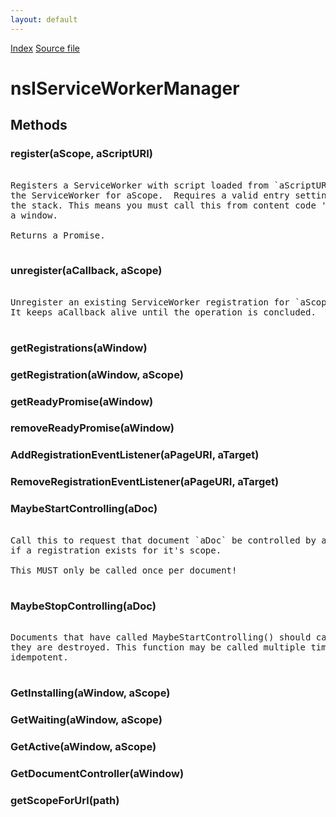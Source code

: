 ```yaml
---
layout: default
---
```

<div id='links'><a href="../index.html">Index</a>
<a href="http://dxr.mozilla.org/mozilla-central/source/dom/interfaces/base/nsIServiceWorkerManager.idl">Source file</a>
</div>

# nsIServiceWorkerManager #

## Methods ##

### register(aScope, aScriptURI) ###
<pre>  
Registers a ServiceWorker with script loaded from `aScriptURI` to act as  
the ServiceWorker for aScope.  Requires a valid entry settings object on  
the stack. This means you must call this from content code 'within'  
a window.  
  
Returns a Promise.  
  
</pre>
### unregister(aCallback, aScope) ###
<pre>  
Unregister an existing ServiceWorker registration for `aScope`.  
It keeps aCallback alive until the operation is concluded.  
  
</pre>
### getRegistrations(aWindow) ###

### getRegistration(aWindow, aScope) ###

### getReadyPromise(aWindow) ###

### removeReadyPromise(aWindow) ###

### AddRegistrationEventListener(aPageURI, aTarget) ###

### RemoveRegistrationEventListener(aPageURI, aTarget) ###

### MaybeStartControlling(aDoc) ###
<pre>  
Call this to request that document `aDoc` be controlled by a ServiceWorker  
if a registration exists for it's scope.  
  
This MUST only be called once per document!  
  
</pre>
### MaybeStopControlling(aDoc) ###
<pre>  
Documents that have called MaybeStartControlling() should call this when  
they are destroyed. This function may be called multiple times, and is  
idempotent.  
  
</pre>
### GetInstalling(aWindow, aScope) ###

### GetWaiting(aWindow, aScope) ###

### GetActive(aWindow, aScope) ###

### GetDocumentController(aWindow) ###

### getScopeForUrl(path) ###
